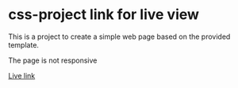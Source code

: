 # css-project link for live view
This is a project to create a simple web page based on the provided template.

The page is not responsive

[Live link](https://aidan-bn.github.io/css-project/)
